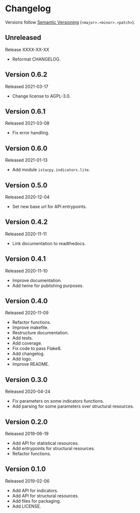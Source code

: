 # Changelog

Versions follow [Semantic Versioning](https://semver.org/) (`<major>.<minor>.<patch>`).

## Unreleased

Release XXXX-XX-XX

- Reformat CHANGELOG.

## Version 0.6.2

Released 2021-03-17

- Change license to AGPL-3.0.

## Version 0.6.1

Released 2021-03-08

- Fix error handling.

## Version 0.6.0

Released 2021-01-13

- Add module `istacpy.indicators.lite`.

## Version 0.5.0

Released 2020-12-04

- Set new base url for API entrypoints.

## Version 0.4.2

Released 2020-11-11

- Link documentation to readthedocs.

## Version 0.4.1

Released 2020-11-10

- Improve documentation.
- Add twine for publishing purposes.

## Version 0.4.0

Released 2020-11-09

- Refactor functions.
- Improve makefile.
- Restructure documentation.
- Add tests.
- Add coverage.
- Fix code to pass Flake8.
- Add changelog.
- Add logo.
- Improve README.

## Version 0.3.0

Released 2020-04-24

- Fix parameters on some indicators functions.
- Add parsing for some parameters over structural resources.

## Version 0.2.0

Released 2019-06-19

- Add API for statistical resources.
- Add entrypoints for structural resources.
- Refactor functions.

## Version 0.1.0

Released 2019-02-06

- Add API for indicators.
- Add API for structural resources.
- Add files for packaging.
- Add LICENSE.
